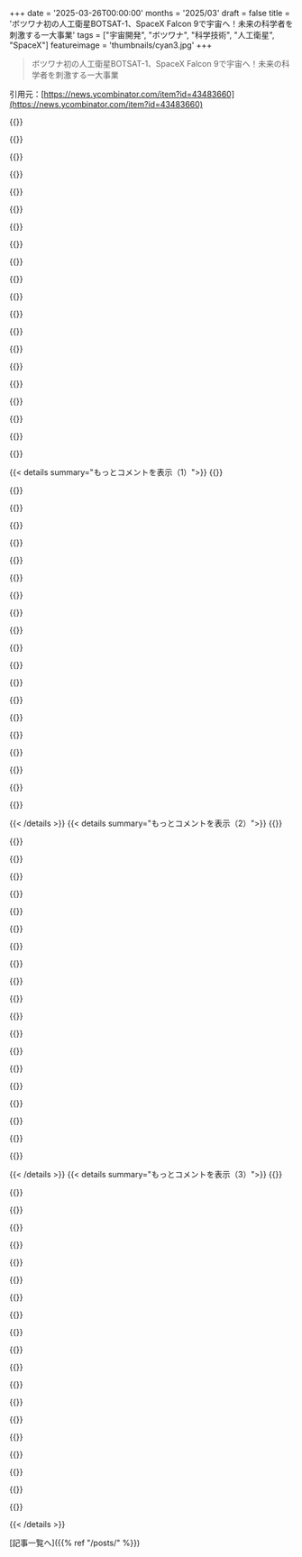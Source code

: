 +++
date = '2025-03-26T00:00:00'
months = '2025/03'
draft = false
title = 'ボツワナ初の人工衛星BOTSAT-1、SpaceX Falcon 9で宇宙へ！未来の科学者を刺激する一大事業'
tags = ["宇宙開発", "ボツワナ", "科学技術", "人工衛星", "SpaceX"]
featureimage = 'thumbnails/cyan3.jpg'
+++

> ボツワナ初の人工衛星BOTSAT-1、SpaceX Falcon 9で宇宙へ！未来の科学者を刺激する一大事業

引用元：[https://news.ycombinator.com/item?id=43483660](https://news.ycombinator.com/item?id=43483660)

{{<matomeQuote body="ボツワナ出身じゃない人たちの意見が多すぎｗ　ボツワナの人がどう思ってるか教えてあげるよ！<br>マジ最高！　ボツワナに科学技術大学を作るのは大変だったし、色々失敗もあったけど、ボツワナが今や人工衛星を打ち上げて、そのデータを活用して色々決められるなんて感動。<br>俺が育った村に大学があるんだぜ。昔はマジで隔離されてて、VoA聞いて先進国すげーって思ってたし、自分たちも仲間入りできるのか疑問だった。それが今や、地元の大学行った賢い子がSATELLITEをSPACEに打ち上げるんだから信じられない！" userName="scrappyjoe" createdAt="2025-03-27T05:46:31" color="#38d3d3">}}

{{<matomeQuote body="打ち上げ成功おめでとう！<br>＞　.. I’d listen to the Voice of America..<br>俺も子供の頃VoA聞いて育ったよ。バルカン半島の発展途上国出身なんだ。アメリカ人はVoAの影響力に気づいてないと思う。" userName="sokols" createdAt="2025-03-27T09:57:43" color="#38d3d3">}}

{{<matomeQuote body="＞　Sometimes I have the feeling that the ordinary Americans don't have a clue about the impact VoA had in the countries like ours.<br>それ、マジ。<br>アメリカ国内でのVoA放送は法律で禁止されてたからね。" userName="Dracophoenix" createdAt="2025-03-27T14:07:43" color="">}}

{{<matomeQuote body="2012年まではね。<br>https://en.wikipedia.org/wiki/National_Defense_Authorization..." userName="itishappy" createdAt="2025-03-27T15:15:24" color="">}}

{{<matomeQuote body="うちの親父も爺さんも海外放送好きだったな。VoA、Radio Nippon、Deutsche Weller、BBCとか。子供の頃はテレビ2チャンネル、成長したら60チャンネル。息子はYouTube、Netflix…" userName="blackoil" createdAt="2025-03-27T13:47:18" color="">}}

{{<matomeQuote body="アメリカの海外プロパガンダ番組だよ。アメリカ人が聞くのは難しくなってた。政府のプロパガンダを管理したい連中が気にしなかったから、結果的に偏りの少ない情報源になったんだ。" userName="bluGill" createdAt="2025-03-27T15:11:32" color="">}}

{{<matomeQuote body="NHKみたいなもんじゃない？　日本の。鮎釣りみたいでクールじゃん？" userName="ge96" createdAt="2025-03-27T15:16:21" color="">}}

{{<matomeQuote body="Radio Free Europe/Radio Libertyと並んで、鉄のカーテンの向こう側の人が党に管理されない情報を得るための主要な手段だった。<br>Radio Libertyは、海外在住のジャーナリストを雇って、自国や文化について話させてた。<br>世代への影響は計り知れない。最近DOGEによって閉鎖された。" userName="hkpack" createdAt="2025-03-27T17:51:31" color="#ff33a1">}}

{{<matomeQuote body="ポーランド人だけど、共産主義時代のことは知らないんだよね。でも、VoAを聴こうとして危険を冒した人たちの話はよく聞くよ。マジで重罪だったらしいよ。" userName="StefanBatory" createdAt="2025-03-27T14:02:40" color="">}}

{{<matomeQuote body="うちの親とか祖父母は、共産主義時代のポーランドでRadio Wolna Europaをよく聴いてたって。" userName="epolanski" createdAt="2025-03-27T14:22:25" color="">}}

{{<matomeQuote body="ネガティブな意見は気にしすぎないで。英語圏のウェブでは、アメリカ以外のプロジェクトに対するバイアスが強いからね。よくあるのは、アメリカにオフィスを構えて、プロジェクトの拠点がどこにあるのかわかりにくくすること。イギリスとかイスラエルには同情が集まりやすいし、ロシアとか日本のプロジェクトが本格的だったり、ステレオタイプに合致してると、羨望のまなざしで見られることもあるよ。あとは、最近のカルチャー戦争とか政治的な話題（例えば、EUがトランプじゃないから同情されたり、叩かれたり）で同情を集めることもあるね。みんな否定するけど、マジな話、英語だけのウェブを見てると、アメリカ以外は何も革新的なことしてなくて、世界中の人がマンガみたいな生活を送ってるって印象を受けるよ。最近は、アメリカ以外の消費者金融はマジでひどいとか、存在しないとか思ってFintechに参入する人が多いけど、アフリカとかアジアにオンライン決済を持ち込むみたいなBlockchainの投資は、その地域の方が進んでたりするから失敗するんだよね。Botswanaって聞いただけでネガティブになるのも無理ないよ。何かストーリーを作るといいよ。例えば、Bitcoinを国家準備資産にするとか、政府のコンピュータのデフォルトブラウザをFirefoxにするとか。AIみたいにホットな話題を取り入れるのもありだよ。Anthropicみたいな弱者が理想だね。" userName="mrtksn" createdAt="2025-03-27T07:33:00" color="#ff5733">}}

{{<matomeQuote body="＞アメリカの消費者金融について読むと（1975年みたいに小切手を”換金”したり、ATMの手数料とか、クレジットスコアとか、変なアプリ経由で送金指示を出すから一応送金されるみたいな）、ヨーロッパの決済システムを見てると幸せになるわ。" userName="leokennis" createdAt="2025-03-27T08:29:41" color="#45d325">}}

{{<matomeQuote body="アメリカが金とか銀行とか決済の面で、マジで遅れてるのが謎だよね。アメリカ人って、自分たちのシステムがどれだけクソなのか気づいてないんじゃないかな。" userName="esskay" createdAt="2025-03-27T08:38:28" color="#38d3d3">}}

{{<matomeQuote body="後発者の有利性ってやつかな。アメリカは最初にうまくいったシステムを持ってるんだよね。1960年代の期待値からすると、マジでうまくいってる。でも、”十分”にうまくいってるから、もっと良くしようってインセンティブが少ないんだよね。それに、ずっとこのシステムで生きてきたから、手数料とかも当たり前になっちゃって、疑問に思わなくなってるんだよ。" userName="mbreese" createdAt="2025-03-27T11:01:32" color="">}}

{{<matomeQuote body="最初にうまくいったシステム？何言ってんだ？アメリカの銀行システムが最初だったわけないし、全然うまくいってないじゃん。クレジットカードはアメリカの発明品だけど、チップ＆ピンとかコンタクトレス決済には何十年も遅れてるし。安全な銀行振込ですら面倒だよ。昔、アメリカ人に口座番号を聞いたら、強盗されると思ったらしいよ。原始的すぎる。銀行にボラれてるのに、誰も気にしてないんだね。" userName="elric" createdAt="2025-03-27T12:33:30" color="#ff5733">}}

{{<matomeQuote body="そういうこと言ってるんだよ。アメリカは最初にクレジットカードを作ったから、既存のシステムで問題なく動いてたから、チップ＆ピンへの移行が遅れたんだって。" userName="AdamN" createdAt="2025-03-27T13:25:32" color="">}}

{{<matomeQuote body="それ意味わからん。他の国も既存のシステムがあったけど、比較的早く移行したじゃん。アメリカの銀行システムは細分化されすぎてて、変えるのが難しいんだよ。他の国は銀行の数が少なくて規模が大きいから（規制が必要になるけど）、基準を決めるのが早いんだよね。それに、他の国はアメリカより規制が積極的だったんだよ。" userName="hylaride" createdAt="2025-03-27T14:44:45" color="#45d325">}}

{{<matomeQuote body="Zelleは少額（数千ドル以下）の即時送金に便利だし、ACHは高額送金に便利だよ。アメリカの銀行は細分化されてて、カナダみたいに上位5行が市場をほぼ独占してて、すぐ変えられるってわけじゃないんだ。" userName="simfree" createdAt="2025-03-27T10:11:12" color="">}}

{{<matomeQuote body="ちょっと待ってよ、ユーロ圏には4000近い銀行があるんだぜ。2017年にECBが即時決済の仕組みを義務付けたんだって（銀行間で20秒以内に資金移動）。ほとんどの銀行が対応してて、すべての銀行が受信できて、今年の10月までにはすべての銀行が送信できるようになるんだってさ。アメリカでも可能なはずなのに、なぜか実現しないんだよね。" userName="leokennis" createdAt="2025-03-27T10:47:03" color="">}}

{{<matomeQuote body="即時決済が無料ってのも忘れちゃだめだよ。" userName="sofixa" createdAt="2025-03-27T12:00:43" color="">}}

{{< details summary="もっとコメントを表示（1）">}}
{{<matomeQuote body="どんな条件？" userName="sofixa" createdAt="2025-03-27T13:16:21" color="">}}

{{<matomeQuote body="まだすべての銀行が対応してるわけじゃないし、いつも無料ってわけじゃないんだよね。無料の即時決済を限られた回数だけ提供してるところもあるし。僕の銀行の一つは最近まで1回の即時決済につき1ユーロの手数料を取ってたんだ。状況は改善されてきてるみたいだけど。" userName="elric" createdAt="2025-03-27T14:25:32" color="">}}

{{<matomeQuote body="つい最近まで国際送金会社で働いてたんだけど、アメリカがどれだけ遅れてるかマジで驚くよ。モバイルウォレットでほとんどキャッシュレスになった最初の国は東アフリカだっていつも言ってるんだ。例えば、ケニアはヨーロッパとか北米とかアジアの国々よりもずっと前にMPesaを使ってた人がたくさんいたんだから。" userName="mosburger" createdAt="2025-03-27T15:12:09" color="#45d325">}}

{{<matomeQuote body="キャッシュレスが目標なのが理解できない。DOGEに誰に支払いをするかを直接コントロールされたいの？それに、トランプ政権があらゆる取引を追跡するの？シリアルナンバー付きの紙幣でも追跡できるけど、物理的な表現を持たない不換通貨に基づいた金融システムには、どうも権威主義的なものを感じるんだよね。銀貨の小袋を買って個人的な取引を始めなきゃ。" userName="dingnuts" createdAt="2025-03-27T17:34:00" color="">}}

{{<matomeQuote body="中国やベトナムみたいな場所で過去数十年に見られたような発展的な変革がアフリカで起こる兆しってあると思う？僕はしばらく期待してるんだけど。" userName="api" createdAt="2025-03-27T12:59:39" color="">}}

{{<matomeQuote body="＞ここで僕らが実際にどう思ってるか教えてあげるよ。<br>特権階級じゃなくて、文字通り餓死寸前で、処刑の脅威の下で嫌々ながらこのうんざりする政府の支援プロジェクトに資金を提供してる抑圧された大多数の意見を聞かせてくれよ。" userName="Ray20" createdAt="2025-03-27T12:05:44" color="#ff33a1">}}

{{<matomeQuote body="ボツワナは民主主義国で、民主主義指数（7.63）はヨーロッパのいくつかの国よりも高いんだぜ。アメリカ（7.85）に近いじゃん。[1] [1] https://ourworldindata.org/grapher/democracy-index-eiu" userName="vodou" createdAt="2025-03-27T12:33:19" color="#45d325">}}

{{<matomeQuote body="マジで何も分かってないじゃん。2000年代半ばまでなら、国内のどの高校でも成績が良ければ、政府が学費、寮費、手当を全部出して海外の大学に行かせてくれたんだぜ。卒業後にボツワナに帰ってきて学費分働くのが条件だったけどね。数十万人（人口200万人の国ではすごい数だよ）がこのプログラムの恩恵を受けたんだ。完璧かって？そんなわけない。国民がOECDの平均的な人と同じ機会を持ってるかって？全然だよ。でもボツワナがどれだけ低いところからスタートしたか、政府がどれだけ人材育成に力を注いできたかを評価するべきだよ。" userName="scrappyjoe" createdAt="2025-03-27T13:26:53" color="#ff33a1">}}

{{<matomeQuote body="何も知らないくせにコメントして恥ずかしくないの？ボツワナは民主主義、報道の自由、政治的自由、男女平等など、多くの面で世界で最も発展した国の一つなんだよ。" userName="epolanski" createdAt="2025-03-27T14:27:51" color="">}}

{{<matomeQuote body="＞民主主義、報道の自由、政治的自由、男女平等とか言ってるけど、<br>人口の半分が飢えてて、10％の子供が死んでる国について話してるんだよね。でもまあ、女の子が男の子より死んでるわけじゃないから、すごい男女平等、最高の国ってわけだ。ファシストとその統計についてはそれだけ知ってれば十分。" userName="Ray20" createdAt="2025-03-28T09:18:42" color="">}}

{{<matomeQuote body="ソ連が世界初の人工衛星を打ち上げた時、その熱狂は普遍的なものだったんだよ。当時の農民は身分証明書もない年季奉公人だったのに。" userName="varjag" createdAt="2025-03-27T12:08:30" color="">}}

{{<matomeQuote body="＞農民の間でも？<br>違うよ。それはソ連のプロパガンダで、反対意見を言う人が殺されたから存在しただけ。ボツワナは意見を言うことに関しては状況はずっと良いと思うから、この問題についてどう思ってるのか興味があるな。" userName="Ray20" createdAt="2025-03-27T12:47:17" color="">}}

{{<matomeQuote body="Khrustchev時代に宇宙開発計画に不満を言っただけで殺されることはなかったよ。党の方針からは外れてたけどね。人が感動することと、その人の物質的な状況は必ずしも一致しないってことを考える価値はあるんじゃないかな。人間は複雑な生き物なんだから。" userName="varjag" createdAt="2025-03-27T14:07:55" color="">}}

{{<matomeQuote body="ソ連のプロパガンダを鵜呑みにしてるね。Khrustchev時代に不満を言っただけで何が起きてたかの例だよ。<br>https://en.wikipedia.org/wiki/Novocherkassk_massacre" userName="Ray20" createdAt="2025-03-27T17:45:00" color="">}}

{{<matomeQuote body="たったの10年間のgulag archipelago送りかよ、死刑じゃないじゃん！" userName="dingnuts" createdAt="2025-03-27T17:38:03" color="">}}

{{<matomeQuote body="このお祝いムードを壊さないでもらえないかな？宇宙開発ができる国で、不快じゃない政府は今のところゼロだよ。この業績を損なうものではないし、みんなが祝うのは当然だよ。" userName="elric" createdAt="2025-03-27T12:19:14" color="#ff5733">}}

{{<matomeQuote body="＞不快じゃない政府は今のところゼロ。<br>組織的な大量虐殺を矮小化してるね。人口の半分が今まさに飢えてる国について話してるんだよ。" userName="Ray20" createdAt="2025-03-27T12:55:11" color="#ff33a1">}}

{{<matomeQuote body="ボツワナの人々のために、軌道に乗った完全な衛星なんだね。ペイロードはエンジニアリングの塊だよ。マジすごい。" userName="electrozav" createdAt="2025-03-26T20:29:43" color="#38d3d3">}}

{{<matomeQuote body="同じように、グアテマラも初の衛星QUETZAL-1を打ち上げたんだって。211日間宇宙にいたらしいよ。技術的には先進国に比べるとすごいってわけじゃないけど、将来のSTEM分野の学生を刺激するって意味ではめっちゃ大きいよね。人材流出は深刻な問題だし。小さい国で科学的なキャリアへの道筋を示すのはマジ良いことだと思う。詳しくはhttps://www.uvg.edu.gt/cubesat-en/を見てね。" userName="nathancahill" createdAt="2025-03-27T06:42:31" color="#785bff">}}

{{<matomeQuote body="それは良きニュースだね！<br>ボツワナには行ったことないんだけど（アフリカ育ちだけど）、ボツワナはアフリカで比較的安定した国の一つだっていつも言われてたよ（僕はもっと不安定な国で育った）。<br>アフリカには素晴らしい天然資源と、今までで一番エネルギッシュで情熱的な人々がいるんだ。" userName="ChrisMarshallNY" createdAt="2025-03-27T09:11:14" color="#ff5733">}}


{{< /details >}}
{{< details summary="もっとコメントを表示（2）">}}
{{<matomeQuote body="なんでこの記事にこんなにネガティブなコメントが多いんだ？これはグローバルな科学技術の進歩にとってポジティブなことじゃん。" userName="sheunl" createdAt="2025-03-27T03:51:00" color="">}}

{{<matomeQuote body="だってさ、今やCubeSatの打ち上げは大したことないのに、（昔みたいに）「衛星打ち上げ」がまるで偉業のように報道されてるのがムカつくからじゃない？" userName="redox99" createdAt="2025-03-27T08:09:53" color="">}}

{{<matomeQuote body="たぶん、元々のタイトルがクリックベイトだったからじゃない？今はモデレーターによってもっと正確なものに変更されたみたいだけど。" userName="Narishma" createdAt="2025-03-27T15:56:37" color="">}}

{{<matomeQuote body="90年代のイギリスのテクノスリラー「Bugs」のあるエピソードのプロットにめっちゃ似てる：<br>Part 1: https://www.imdb.com/title/tt0533567<br>Part 2: https://www.imdb.com/title/tt0533529<br>現実には、妨害工作とかスペースレーザー兵器とかは少ないと思うけど。" userName="LeoPanthera" createdAt="2025-03-27T04:40:40" color="#38d3d3">}}

{{<matomeQuote body="業績を軽んじるつもりはないけど、彼らが打ち上げたっていうのは、「商業打ち上げプロバイダーのSpaceXに打ち上げてもらった」って意味で、自分で開発したロケットで打ち上げたって意味じゃないよ。" userName="echoangle" createdAt="2025-03-26T18:51:21" color="">}}

{{<matomeQuote body="打ち上げロケットと衛星の両方を開発できる組織や国はほんの一握りだよ。ボツワナは、ライドシェア打ち上げに統合できる衛星を開発できただけでも上出来だよ。NASAやESAほどの人的資源や予算があるわけじゃないんだから。<br>Edit（返信するよりコメントを長くしないために）：そう読めるのは仕方ないね。記事が打ち上げロケットについてならロケットの名前がタイトルになってるだろうし、衛星についてなら衛星の名前（BOTSAT-1）がタイトルになってると思うんだ。もしボツワナが軌道投入ロケットと初の衛星の両方を開発してたら、もっとセンセーショナルな見出しになってたと思うよ。" userName="parsimo2010" createdAt="2025-03-26T20:00:01" color="#ff5c5c">}}

{{<matomeQuote body="＞Edit（返信するよりコメントを長くしないために）：<br>メタな話でごめんね、でもこれってOPにも他の読者にも失礼じゃない？<br>OPに対しては、相手の言い分を先取りして反論してるようなもんだし、さらに言えば、相手が反論する機会を奪ってるよね。編集機能を使って会話を終わらせて、自分が最後に発言できるようにしてるんだよ。<br>他の読者にとっては、紛らわしい非線形の流れを生み出してるし。<br>普通に返信すればいいじゃん。難しくないし、下を見ればわかるように、サブスレッドができるのを実際に防げてるわけじゃないし。" userName="lolinder" createdAt="2025-03-26T22:00:11" color="">}}

{{<matomeQuote body="それって別に良くね？全部の会話を最後まで続ける必要なくね？" userName="Aeolun" createdAt="2025-03-26T22:48:59" color="">}}

{{<matomeQuote body="混んでるレストランで誰かと話してる場面を想像してみてよ。相手の次の反応に対応する代わりに、トイレに行くのを待つんだ。で、隣のテーブルの人たちに「あいつマジわかってないけど、ま、いっか」って言うんだぜ。<br>個人的には、ガチの議論なら相手を説得しようとなんか思わない。部屋にいる他の人たちを説得することに集中する。でも、丁寧な会話を全部議論だと思って対応するのは失礼だよね。そういうやり方は、見てる人をドン引きさせて逆効果になることもあるってこと。" userName="noduerme" createdAt="2025-03-27T00:44:41" color="#ff33a1">}}

{{<matomeQuote body="＞混んでるレストランで誰かと話してる場面を想像してみてよ。<br>いやいや、ここは混んでるレストランじゃないって。 vast nothingness にメッセージを broadcasting してるオンラインフォーラムだよ。" userName="motorest" createdAt="2025-03-27T06:21:18" color="">}}

{{<matomeQuote body="ここはTwitterじゃないんだから。ここはめっちゃ moderation されてるフォーラムで、 moderator も参加者も、みんなが気持ちよく使えるようにルールと慣習を守るように決まってるんだよ。<br>そうじゃなかったとしても、混んでるレストランにいるみたいに振る舞うべきだよ。会話がどうあるべきかの共通認識がないと、建設的な会話なんかできるわけないじゃん。意味なくね？もし自分が「オンラインフォーラムで vast nothingness にメッセージを送ってるだけだ」って感じたら、マジで時間の無駄だよ。（だからここしか投稿しないんだけど）。そしたらもう、やめて、スマホ置いて、外に出てなんかリアルな interaction を探した方がいいよ。" userName="noduerme" createdAt="2025-03-27T07:22:49" color="#45d325">}}

{{<matomeQuote body="rate limiting が原因ってこともありえるんじゃない？みんな１日に投稿できる数決まってるから、節約しないと。" userName="concordDance" createdAt="2025-03-26T23:22:46" color="">}}

{{<matomeQuote body="誰かに downvote されただけで hackernews が rate limit かけるからね。<br>だから、会話を終わらせる意味があるときに終わらせられないんだよ。" userName="yieldcrv" createdAt="2025-03-27T03:35:08" color="#38d3d3">}}

{{<matomeQuote body="アカウントが新しいか、 vote ratio が悪いみたいに、建設的な会話に参加してないから rate limit されるんだよ。<br>システムはちゃんと設計通りに動いてるってことじゃん？" userName="pc86" createdAt="2025-03-27T12:44:05" color="">}}

{{<matomeQuote body="私のコメント、もっと分かりやすくするべきだったかも。自前の launch vehicle を持ってなくても別に驚きじゃないし、悪いとも思ってないよ。ただ、headline がちょっと誤解を招くかもって思っただけ。でも、すごい achievement だよね。" userName="echoangle" createdAt="2025-03-26T20:02:02" color="#38d3d3">}}

{{<matomeQuote body="気持ちはわかるけど、人口500万人のちっちゃな島国でも satellite launch capabilities を開発できたんだよね。<br>経済的、戦略的にやる意味があるかどうか、ってことの方が重要だと思う。ほとんどの国にとっては意味ないだろうけど。" userName="teruakohatu" createdAt="2025-03-26T20:17:10" color="#45d325">}}

{{<matomeQuote body="そのUSとNZの努力のうち、NZの分ってどれくらいだったんだろ？" userName="KeplerBoy" createdAt="2025-03-26T20:30:31" color="">}}

{{<matomeQuote body="結構あったと思うよ。でも言いたいことはわかる。<br>NZの宇宙ベンチャーはこれだけじゃないんだ。大学からは航空宇宙エンジニアがどんどん出てるし。優秀な学生が宇宙産業に「引き抜かれる」のをSTEM系の先生たちは嫌がってるんだよね。<br>NZにとって宇宙事業は戦略的に重要なわけじゃないし、自前で衛星を打ち上げる必要もない。完全に商業的な事業だよ。共同でやるしかなかったんだ。<br>共同でやらなかったら、顧客もサプライチェーンもすごく限られてたと思う。<br>昔、宇宙に興味がありそうな国会議員に、宇宙ベンチャーを国内に留めるために何かできないか聞いてみたら、肩をすくめて「無理」って言われた。" userName="teruakohatu" createdAt="2025-03-27T02:14:26" color="">}}

{{<matomeQuote body="NZって、地理的・幾何学的に考えて、打ち上げ場所として最悪な国の一つだったりする？<br>他の場所からも打ち上げられるのは知ってるけど、あくまで好奇心からの質問。" userName="mmooss" createdAt="2025-03-27T06:27:13" color="">}}

{{<matomeQuote body="どんな軌道に乗りたいかによるんじゃない？緯度のせいで、どうしても軌道傾斜角が大きくなっちゃう。赤道軌道には向かないけど、極軌道には有利。数年前に行った説明会で、極軌道の打ち上げを誘致しようとしてるって言ってたよ。" userName="apple1417" createdAt="2025-03-27T10:23:32" color="#45d325">}}


{{< /details >}}
{{< details summary="もっとコメントを表示（3）">}}
{{<matomeQuote body="極軌道なら、地球上の他のどの打ち上げ場所よりも有利なの？" userName="mmooss" createdAt="2025-03-28T05:10:36" color="">}}

{{<matomeQuote body="＞打ち上げ機と衛星の両方を開発できる組織や国はごくわずかだ。<br>最後の3つの単語は削除した方がいいと思う。<br>打ち上げ機は難しいけど、衛星は簡単だよ。これはcubesatだし。" userName="Dylan16807" createdAt="2025-03-26T20:40:16" color="#ff33a1">}}

{{<matomeQuote body="どっちが難しいのかわかりにくくなるから。基本的な衛星の開発は今やすごく簡単だし、そういうのを手伝ってくれる会社もたくさんある。" userName="kortilla" createdAt="2025-03-26T22:46:09" color="">}}

{{<matomeQuote body="みんな最初はSpaceXみたいな第三者の打ち上げ業者を使うのが普通だよ。もしcreditが足りない人がいるとしたら、衛星バスを提供して統合作業をしたEndurosatじゃないかな。ペイロードとか運用はBotswanaがやるnovelな部分だよ。Linus TorvaldsとかBrendan Eichの貢献を、初めてのweb serviceでいちいち言わないでしょ？<br>(面白いことに、SpaceXはrideshareでcreditされなくても気にしないし、事前に宣伝しないでくれって言ってくるんだ)" userName="notahacker" createdAt="2025-03-26T19:37:11" color="#ff33a1">}}

{{<matomeQuote body="打ち上げ業者を使ったことが問題なんじゃなくて、「X launches satellite」って言うと、Xがロケットを打ち上げて衛星を運んだって聞こえるから、Xが衛星を作って誰かに打ち上げてもらったって意味じゃないと思ったんだよね。そう思うのは私だけかな？" userName="echoangle" createdAt="2025-03-26T19:56:10" color="">}}

{{<matomeQuote body="実績を貶めるつもりはないんだけどさ…<br>いや、貶めてるじゃん。<br>＞「自分たちで開発したロケットで打ち上げた」んじゃなくて、単にSpaceXにお願いしただけってことだよね。最初に読んだときそう聞こえるけど。<br>NASAも今どきそうだしね。ボツワナ、マジすごい。マジ最高。" userName="motorest" createdAt="2025-03-27T06:17:40" color="">}}

{{<matomeQuote body="2006年の高校のプログラム（TJ3SAT）から、今や50以上の高校がCubesatみたいな衛星打ち上げてるんだって。キット使えばもっと簡単だし。ボツワナのエンジニアリングコミュニティがすごいのはわかるけど、金で解決できる高校のプログラムより高度じゃないよね。<br>NASAと比べるのは、発展途上国に対する差別じゃね？期待値低すぎ。" userName="vasco" createdAt="2025-03-27T06:34:49" color="">}}

{{<matomeQuote body="＞2006年の高校のプログラム（TJ3SAT）から、今や50以上の高校がCubesatみたいな衛星打ち上げてるんだって。キット使えばもっと簡単だし。ボツワナのエンジニアリングコミュニティがすごいのはわかるけど、金で解決できる高校のプログラムより高度じゃないよね。<br>必死に国を貶めようとしてるけど、的外れだよ。<br>アイルランドが初めて衛星打ち上げたの2023年だけど、アイルランドをdisっていいの？<br>https://en.wikipedia.org/wiki/List_of_first_satellites_by_co..." userName="motorest" createdAt="2025-03-27T07:07:38" color="#ff33a1">}}

{{<matomeQuote body="大学発だよ。<br>＞EIRSAT-1 (Educational Irish Research Satellite-1) は、European Space Agencyが後援する2U CubeSatで、University College Dublinが開発・製造しました。<br>＞EIRSAT-1のミッションは、学生チーム、高等教育機関、ハイテク企業間のコラボレーションを通じて、アイルランド全土で宇宙科学と工学の教育を推進することです。<br>最初の国の衛星って、ほとんど大学が運用してるじゃん。高校じゃなくて。" userName="Apocryphon" createdAt="2025-03-27T16:02:05" color="#ff33a1">}}

{{<matomeQuote body="ボツワナってどんな「タイプ」の国なの？<br>知ってる限り、ボツワナは南アフリカみたいに停電しないけど…。<br>もしかして、あなたがマスクオフなだけじゃない？<br>“ボツワナは南部アフリカの内陸国で、経済成長を支え、国民の生活の質を向上させるために、信頼性の高い電力供給ネットワークの開発に目覚ましい進歩を遂げてきました。しかし、ピーク需要時や、機器の故障や異常気象などの予期せぬ問題が発生した場合、時折停電や負荷遮断が発生することがあります。”<br>https://www.sinalda.com/world-voltages/africa/voltage-botswa..." userName="igravious" createdAt="2025-03-26T22:49:01" color="#38d3d3">}}

{{<matomeQuote body="＞電気とかネットとかモバイルインフラを安定して維持できない<br>アメリカのアパラチア地方とか、カナダの先住民居留地でも同じこと言えるよ。" userName="walrus01" createdAt="2025-03-26T22:49:56" color="">}}

{{<matomeQuote body="Peter Santelloのアパラチアの動画、めっちゃ良かった。景色も街並みも綺麗だったし、お金持ちそうな家もあったし、携帯も繋がると思うけど？<br>https://www.youtube.com/playlist?list=PLEyPgwIPkHo5If6xyrkr-...<br>でもアパラチアは衛星打ち上げないじゃん。宇宙望遠鏡はあるけど！<br>https://en.wikipedia.org/wiki/Green_Bank_Telescope<br>景色とか街並みが綺麗で良かった動画：<br>Secret US Government Town with No Internet & Phone Service<br>＞カナダの先住民居留地が衛星打ち上げたらビックリするよね？" userName="heraldgeezer" createdAt="2025-03-26T23:54:06" color="">}}

{{<matomeQuote body="ボツワナが衛星作ったのがなんでそんなに気になるの？なんか苦労してるとか関係なくない？ボツワナとなんか繋がりあるの？" userName="sureglymop" createdAt="2025-03-27T06:26:01" color="">}}

{{<matomeQuote body="ヨーロッパですら、もう安く打ち上げられないんだね。Arianespaceは死にかけてるし。アメリカと中国だけがマジなプレイヤーって感じ。まるで発展途上国で最新の5nmチップ作ろうとしてるみたい。できるかもしれないけど、ありえないくらいコストがかかる。初期の歩留まりが10%とかで、使えるチップはほんのわずか。機能歩留まりはもっと低くて5%とかかも。100個作っても95個捨てることになるし、使えるダイのコストは天文学的な数字になる。リソグラフィー装置とかクリーンルームとか、専門知識とか、めっちゃ金かかるし。そういうのは一部の国に集中してて、ゼロから作るのは何年も、何十年もかかるんだよね。" userName="mainecoder" createdAt="2025-03-26T19:36:31" color="">}}

{{<matomeQuote body="SpaceXはFalcon 9の開発にめちゃくちゃ金を使ったわけじゃないよ。もちろん、それなりにはかかったけど、新しいロケット開発としては普通だし、ちょっと安いぐらい。同じことを繰り返すなら、もっと安くなるはず。パラシュートとか試行錯誤する必要ないし。既知の技術の応用で、5nmチップみたいな最先端技術じゃないし。Ariane 6作れる組織なら、Falcon 9のクローンも同じくらいの労力で作れるはず。問題は、古くて遅くて高いやり方を克服することだね。" userName="wat10000" createdAt="2025-03-26T20:01:01" color="#ff5733">}}

{{<matomeQuote body="そんな簡単にクローン作れるなら、なんでクローンがないの？Airbusの再利用可能なSpaceXキラーの噂を10年以上前から聞いてるけど、まだ何もできてないじゃん。<br>https://en.wikipedia.org/wiki/Adeline_(rocket_stage)<br>https://www.bbc.com/news/science-environment-33006056<br>＞Airbus unveils ’Adeline’ re-usable rocket concept” (2015)＜<br>＞“…Airbus says it has been working on the concept since 2010 and has even flight-tested small demonstrators…”＜<br>(そのBBCの記事はFalconロケットの最初の着陸より前)" userName="perihelions" createdAt="2025-03-26T21:24:23" color="#ff5c5c">}}

{{<matomeQuote body="＞The only serious players are the US and China＜<br>忘れちゃいけないのがロシア。<br>https://www.rocketlaunch.live/?filter=roscosmos" userName="dmitrygr" createdAt="2025-03-26T20:25:15" color="">}}

{{<matomeQuote body="ロシアは戦争で経済がガタガタになって貧乏になったから、もう競争力ないんじゃない？俺なら3位はインドかCNSAにするな。" userName="tonyhart7" createdAt="2025-03-26T21:18:49" color="">}}

{{<matomeQuote body="そのサイト見ればすぐわかるけど、インドは2025年に6回、Rosskosmosは8回、ロシア軍は1回打ち上げ予定だよ。ロシアはインドより50%多く打ち上げてるね。" userName="dmitrygr" createdAt="2025-03-26T21:30:21" color="">}}

{{<matomeQuote body="「The Cry of the Kalahari」を読んでから、ボツワナのことが好きになったんだ。頑張れBOTSAT-1！" userName="gcanyon" createdAt="2025-03-27T11:28:55" color="#45d325">}}


{{< /details >}}


[記事一覧へ]({{% ref "/posts/" %}})
